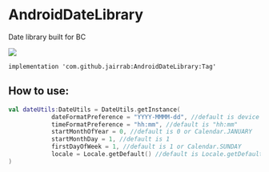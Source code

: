# AndroidDateLibrary
Date library built for BC

[![](https://jitpack.io/v/jairrab/AndroidDateLibrary.svg)](https://jitpack.io/#jairrab/AndroidDateLibrary)

`implementation 'com.github.jairrab:AndroidDateLibrary:Tag'`

## How to use: 
```kotlin
val dateUtils:DateUtils = DateUtils.getInstance(
            dateFormatPreference = "YYYY-MMMM-dd", //default is device setting
            timeFormatPreference = "hh:mm", //default is "hh:mm"
            startMonthOfYear = 0, //default is 0 or Calendar.JANUARY
            startMonthDay = 1, //default is 1
            firstDayOfWeek = 1, //default is 1 or Calendar.SUNDAY
            locale = Locale.getDefault() //default is Locale.getDefault()
)
```
